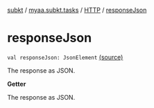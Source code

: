 [subkt](../../index.md) / [myaa.subkt.tasks](../index.md) / [HTTP](index.md) / [responseJson](./response-json.md)

# responseJson

`val responseJson: JsonElement` [(source)](https://github.com/Myaamori/SubKt/blob/master/src/main/kotlin/myaa/subkt/tasks/tasks.kt#L1447)

The response as JSON.

**Getter**

The response as JSON.

